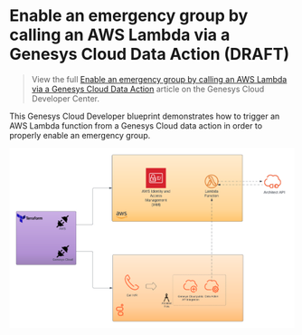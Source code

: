 # Enable an emergency group by calling an AWS Lambda via a Genesys Cloud Data Action (DRAFT)

> View the full [Enable an emergency group by calling an AWS Lambda via a Genesys Cloud Data Action](https://developer.mypurecloud.com/blueprints/) article on the Genesys Cloud Developer Center. 

This Genesys Cloud Developer blueprint demonstrates how to trigger an AWS Lambda function from a Genesys Cloud data action in order to properly enable an emergency group.

![Enable an emergency group by calling an AWS Lambda via a Genesys Cloud Data Action](blueprint/images/diagram.png "Enable an emergency group by calling an AWS Lambda via a Genesys Cloud Data Action")

